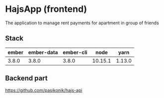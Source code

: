 # HajsApp (frontend)

The application to manage rent payments for apartment in group of friends  

## Stack

| ember | ember-data | ember-cli | node    | yarn   |
|-------|------------|-----------|---------|--------|
| 3.8.0 | 3.8.0      | 3.8.0     | 10.15.1 | 1.13.0 |

## Backend part

https://github.com/pasikonik/hajs-api
